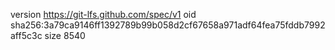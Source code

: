 version https://git-lfs.github.com/spec/v1
oid sha256:3a79ca9146ff1392789b99b058d2cf67658a971adf64fea75fddb7992aff5c3c
size 8540
